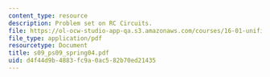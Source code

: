 ```yaml
---
content_type: resource
description: Problem set on RC Circuits.
file: https://ol-ocw-studio-app-qa.s3.amazonaws.com/courses/16-01-unified-engineering-i-ii-iii-iv-fall-2005-spring-2006/d4f44d9b4883fc9a0ac582b70ed21435_s09_ps09_spring04.pdf
file_type: application/pdf
resourcetype: Document
title: s09_ps09_spring04.pdf
uid: d4f44d9b-4883-fc9a-0ac5-82b70ed21435
---
```

